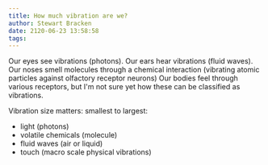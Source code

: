 ```yaml
---
title: How much vibration are we?
author: Stewart Bracken
date: 2120-06-23 13:58:58
tags:
---
```

Our eyes see vibrations (photons).
Our ears hear vibrations (fluid waves).
Our noses smell molecules through a chemical interaction (vibrating atomic particles against olfactory receptor neurons)
Our bodies feel through various receptors, but I'm not sure yet how these can be classified as vibrations.

Vibration size matters:
smallest to largest:
- light (photons)
- volatile chemicals (molecule)
- fluid waves (air or liquid)
- touch (macro scale physical vibrations)
